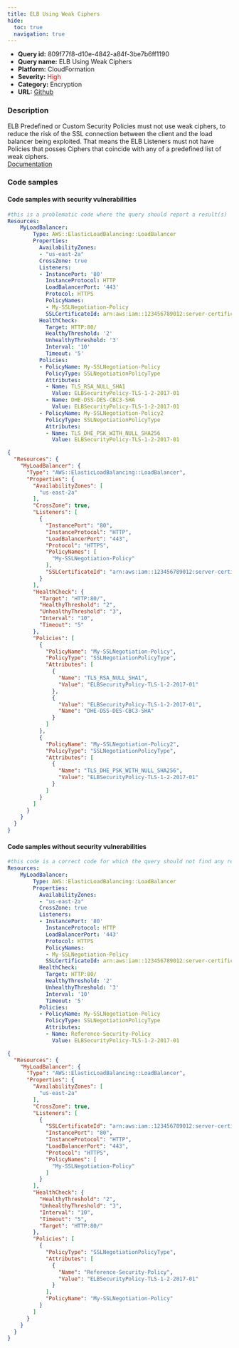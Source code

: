 ```yaml
---
title: ELB Using Weak Ciphers
hide:
  toc: true
  navigation: true
---
```


<style>
  .highlight .hll {
    background-color: #ff171742;
  }
  .md-content {
    max-width: 1100px;
    margin: 0 auto;
  }
</style>

-   **Query id:** 809f77f8-d10e-4842-a84f-3be7b6ff1190
-   **Query name:** ELB Using Weak Ciphers
-   **Platform:** CloudFormation
-   **Severity:** <span style="color:#C00">High</span>
-   **Category:** Encryption
-   **URL:** [Github](https://github.com/Checkmarx/kics/tree/master/assets/queries/cloudFormation/aws/elb_using_weak_ciphers)

### Description
ELB Predefined or Custom Security Policies must not use weak ciphers, to reduce the risk of the SSL connection between the client and the load balancer being exploited. That means the ELB Listeners must not have Policies that posses Ciphers that coincide with any of a predefined list of weak ciphers.<br>
[Documentation](https://docs.aws.amazon.com/AWSCloudFormation/latest/UserGuide/aws-properties-ec2-elb.html)

### Code samples
#### Code samples with security vulnerabilities
```yaml title="Positive test num. 1 - yaml file" hl_lines="34 27 29"
#this is a problematic code where the query should report a result(s)
Resources:
    MyLoadBalancer:
        Type: AWS::ElasticLoadBalancing::LoadBalancer
        Properties:
          AvailabilityZones:
          - "us-east-2a"
          CrossZone: true
          Listeners:
          - InstancePort: '80'
            InstanceProtocol: HTTP
            LoadBalancerPort: '443'
            Protocol: HTTPS
            PolicyNames:
            - My-SSLNegotiation-Policy
            SSLCertificateId: arn:aws:iam::123456789012:server-certificate/my-server-certificate
          HealthCheck:
            Target: HTTP:80/
            HealthyThreshold: '2'
            UnhealthyThreshold: '3'
            Interval: '10'
            Timeout: '5'
          Policies:
          - PolicyName: My-SSLNegotiation-Policy
            PolicyType: SSLNegotiationPolicyType
            Attributes:
            - Name: TLS_RSA_NULL_SHA1
              Value: ELBSecurityPolicy-TLS-1-2-2017-01
            - Name: DHE-DSS-DES-CBC3-SHA
              Value: ELBSecurityPolicy-TLS-1-2-2017-01
          - PolicyName: My-SSLNegotiation-Policy2
            PolicyType: SSLNegotiationPolicyType
            Attributes:
            - Name: TLS_DHE_PSK_WITH_NULL_SHA256
              Value: ELBSecurityPolicy-TLS-1-2-2017-01
```
```json title="Positive test num. 2 - json file" hl_lines="40 49 35"
{
  "Resources": {
    "MyLoadBalancer": {
      "Type": "AWS::ElasticLoadBalancing::LoadBalancer",
      "Properties": {
        "AvailabilityZones": [
          "us-east-2a"
        ],
        "CrossZone": true,
        "Listeners": [
          {
            "InstancePort": "80",
            "InstanceProtocol": "HTTP",
            "LoadBalancerPort": "443",
            "Protocol": "HTTPS",
            "PolicyNames": [
              "My-SSLNegotiation-Policy"
            ],
            "SSLCertificateId": "arn:aws:iam::123456789012:server-certificate/my-server-certificate"
          }
        ],
        "HealthCheck": {
          "Target": "HTTP:80/",
          "HealthyThreshold": "2",
          "UnhealthyThreshold": "3",
          "Interval": "10",
          "Timeout": "5"
        },
        "Policies": [
          {
            "PolicyName": "My-SSLNegotiation-Policy",
            "PolicyType": "SSLNegotiationPolicyType",
            "Attributes": [
              {
                "Name": "TLS_RSA_NULL_SHA1",
                "Value": "ELBSecurityPolicy-TLS-1-2-2017-01"
              },
              {
                "Value": "ELBSecurityPolicy-TLS-1-2-2017-01",
                "Name": "DHE-DSS-DES-CBC3-SHA"
              }
            ]
          },
          {
            "PolicyName": "My-SSLNegotiation-Policy2",
            "PolicyType": "SSLNegotiationPolicyType",
            "Attributes": [
              {
                "Name": "TLS_DHE_PSK_WITH_NULL_SHA256",
                "Value": "ELBSecurityPolicy-TLS-1-2-2017-01"
              }
            ]
          }
        ]
      }
    }
  }
}

```


#### Code samples without security vulnerabilities
```yaml title="Negative test num. 1 - yaml file"
#this code is a correct code for which the query should not find any result
Resources:
    MyLoadBalancer:
        Type: AWS::ElasticLoadBalancing::LoadBalancer
        Properties:
          AvailabilityZones:
          - "us-east-2a"
          CrossZone: true
          Listeners:
          - InstancePort: '80'
            InstanceProtocol: HTTP
            LoadBalancerPort: '443'
            Protocol: HTTPS
            PolicyNames:
            - My-SSLNegotiation-Policy
            SSLCertificateId: arn:aws:iam::123456789012:server-certificate/my-server-certificate
          HealthCheck:
            Target: HTTP:80/
            HealthyThreshold: '2'
            UnhealthyThreshold: '3'
            Interval: '10'
            Timeout: '5'
          Policies:
          - PolicyName: My-SSLNegotiation-Policy
            PolicyType: SSLNegotiationPolicyType
            Attributes:
            - Name: Reference-Security-Policy
              Value: ELBSecurityPolicy-TLS-1-2-2017-01
```
```json title="Negative test num. 2 - json file"
{
  "Resources": {
    "MyLoadBalancer": {
      "Type": "AWS::ElasticLoadBalancing::LoadBalancer",
      "Properties": {
        "AvailabilityZones": [
          "us-east-2a"
        ],
        "CrossZone": true,
        "Listeners": [
          {
            "SSLCertificateId": "arn:aws:iam::123456789012:server-certificate/my-server-certificate",
            "InstancePort": "80",
            "InstanceProtocol": "HTTP",
            "LoadBalancerPort": "443",
            "Protocol": "HTTPS",
            "PolicyNames": [
              "My-SSLNegotiation-Policy"
            ]
          }
        ],
        "HealthCheck": {
          "HealthyThreshold": "2",
          "UnhealthyThreshold": "3",
          "Interval": "10",
          "Timeout": "5",
          "Target": "HTTP:80/"
        },
        "Policies": [
          {
            "PolicyType": "SSLNegotiationPolicyType",
            "Attributes": [
              {
                "Name": "Reference-Security-Policy",
                "Value": "ELBSecurityPolicy-TLS-1-2-2017-01"
              }
            ],
            "PolicyName": "My-SSLNegotiation-Policy"
          }
        ]
      }
    }
  }
}

```
